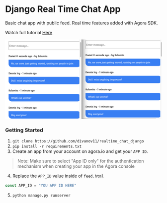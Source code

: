 # Django Real Time Chat App

Basic chat app with public feed. Real time features added with Agora SDK.

Watch full tutorial <a href="https://youtu.be/2_mgyBD8dKc" target="_blank">Here</a>

![](preview.png)

### Getting Started


1. `git clone https://github.com/divanov11/realtime_chat_django`
2. `pip install -r requirements.txt`
3. Create an app from your account on agora.io and get your `APP ID`. 

> Note: Make sure to select "App ID only" for the authentication mechanism when creating your app in the Agora console
4. Replace the `APP_ID` value inside of `feed.html`

```js
const APP_ID = "YOU APP ID HERE"
```

5. `python manage.py runserver`
